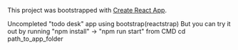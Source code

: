 This project was bootstrapped with [Create React App](https://github.com/facebook/create-react-app).

Uncompleted "todo desk" app using bootstrap(reactstrap)
But you can try it out by running "npm install" -> "npm run start"  from CMD cd path_to_app_folder
